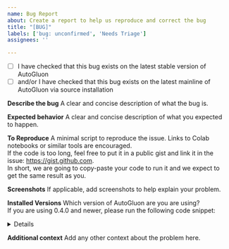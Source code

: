 ```yaml
---
name: Bug Report
about: Create a report to help us reproduce and correct the bug
title: "[BUG]"
labels: ['bug: unconfirmed', 'Needs Triage']
assignees: ''

---
```


- [ ] I have checked that this bug exists on the latest stable version of AutoGluon
- [ ] and/or I have checked that this bug exists on the latest mainline of AutoGluon via source installation

**Describe the bug**
A clear and concise description of what the bug is.

**Expected behavior**
A clear and concise description of what you expected to happen.

**To Reproduce**
A minimal script to reproduce the issue. Links to Colab notebooks or similar tools are encouraged.  
If the code is too long, feel free to put it in a public gist and link it in the issue: https://gist.github.com.  
In short, we are going to copy-paste your code to run it and we expect to get the same result as you.

**Screenshots**
If applicable, add screenshots to help explain your problem.

**Installed Versions**
Which version of AutoGluon are you are using?  
If you are using 0.4.0 and newer, please run the following code snippet:
<details>

```python
# Replace this code with the output of the following:
from autogluon.core.utils import show_versions
show_versions()
```

</details>

**Additional context**
Add any other context about the problem here.
